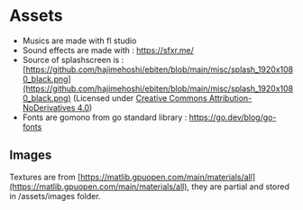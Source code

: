 # Assets

- Musics are made with fl studio
- Sound effects are made with : https://sfxr.me/
- Source of splashscreen is : [https://github.com/hajimehoshi/ebiten/blob/main/misc/splash_1920x1080_black.png](https://github.com/hajimehoshi/ebiten/blob/main/misc/splash_1920x1080_black.png) (Licensed under [Creative Commons Attribution-NoDerivatives 4.0](https://creativecommons.org/licenses/by-nd/4.0/))
- Fonts are gomono from go standard library : https://go.dev/blog/go-fonts

## Images

Textures are from [https://matlib.gpuopen.com/main/materials/all](https://matlib.gpuopen.com/main/materials/all), they are partial and stored in /assets/images folder.